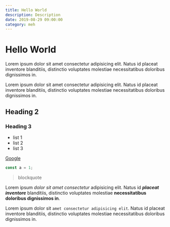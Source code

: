 ```yaml
---
title: Hello World
description: Description
date: 2019-08-29 09:00:00
category: meh
---
```


# Hello World

Lorem ipsum dolor sit amet consectetur adipisicing elit. Natus id placeat inventore blanditiis, distinctio voluptates molestiae necessitatibus doloribus dignissimos in.

Lorem ipsum dolor sit amet consectetur adipisicing elit. Natus id placeat inventore blanditiis, distinctio voluptates molestiae necessitatibus doloribus dignissimos in.

## Heading 2

### Heading 3

- list 1
- list 2
- list 3

[Google](http://google.com.br)

```js
const a = 1;
```

> blockquote

Lorem ipsum _dolor sit amet consectetur_ adipisicing elit. Natus id _**placeat inventore**_ blanditiis, distinctio voluptates molestiae **necessitatibus doloribus dignissimos in**.

Lorem ipsum dolor sit `amet consectetur adipisicing elit`. Natus id placeat inventore blanditiis, distinctio voluptates molestiae necessitatibus doloribus dignissimos in.
